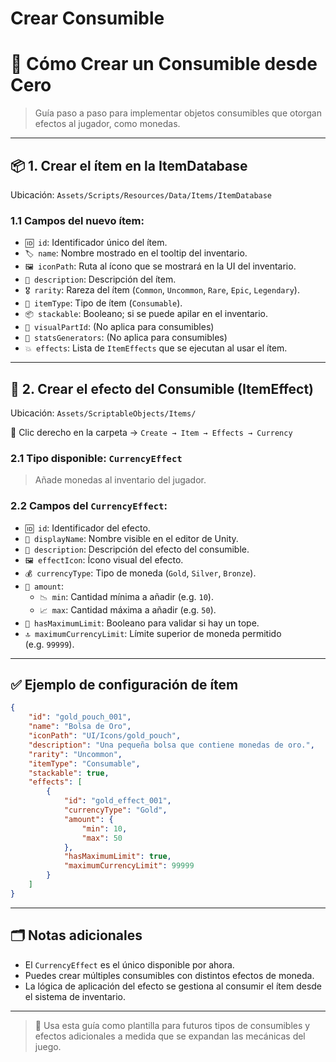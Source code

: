 # Crear Consumible

# 🧪 Cómo Crear un Consumible desde Cero

> Guía paso a paso para implementar objetos consumibles que otorgan efectos al jugador, como monedas.
> 

---

## 📦 1. Crear el ítem en la ItemDatabase

Ubicación: `Assets/Scripts/Resources/Data/Items/ItemDatabase`

### 1.1 Campos del nuevo ítem:

- `🆔 id`: Identificador único del ítem.
- `🏷️ name`: Nombre mostrado en el tooltip del inventario.
- `🖼️ iconPath`: Ruta al ícono que se mostrará en la UI del inventario.
- `🧾 description`: Descripción del ítem.
- `🎖️ rarity`: Rareza del ítem (`Common`, `Uncommon`, `Rare`, `Epic`, `Legendary`).
- `🎯 itemType`: Tipo de ítem (`Consumable`).
- `📦 stackable`: Booleano; si se puede apilar en el inventario.
- `🚫 visualPartId`: (No aplica para consumibles)
- `🚫 statsGenerators`: (No aplica para consumibles)
- `💥 effects`: Lista de `ItemEffects` que se ejecutan al usar el ítem.

---

## 🧬 2. Crear el efecto del Consumible (ItemEffect)

Ubicación: `Assets/ScriptableObjects/Items/`

📌 Clic derecho en la carpeta → `Create → Item → Effects → Currency`

### 2.1 Tipo disponible: `CurrencyEffect`

> Añade monedas al inventario del jugador.
> 

### 2.2 Campos del `CurrencyEffect`:

- `🆔 id`: Identificador del efecto.
- `📝 displayName`: Nombre visible en el editor de Unity.
- `🧾 description`: Descripción del efecto del consumible.
- `🖼️ effectIcon`: Ícono visual del efecto.
- `💰 currencyType`: Tipo de moneda (`Gold`, `Silver`, `Bronze`).
- `🔢 amount`:
    - `📉 min`: Cantidad mínima a añadir (e.g. `10`).
    - `📈 max`: Cantidad máxima a añadir (e.g. `50`).
- `🛑 hasMaximumLimit`: Booleano para validar si hay un tope.
- `🔝 maximumCurrencyLimit`: Límite superior de moneda permitido (e.g. `99999`).

---

## ✅ Ejemplo de configuración de ítem

```json
{
    "id": "gold_pouch_001",
    "name": "Bolsa de Oro",
    "iconPath": "UI/Icons/gold_pouch",
    "description": "Una pequeña bolsa que contiene monedas de oro.",
    "rarity": "Uncommon",
    "itemType": "Consumable",
    "stackable": true,
    "effects": [
        {
            "id": "gold_effect_001",
            "currencyType": "Gold",
            "amount": {
                "min": 10,
                "max": 50
            },
            "hasMaximumLimit": true,
            "maximumCurrencyLimit": 99999
        }
    ]
}
```

---

## 🗂️ Notas adicionales

- El `CurrencyEffect` es el único disponible por ahora.
- Puedes crear múltiples consumibles con distintos efectos de moneda.
- La lógica de aplicación del efecto se gestiona al consumir el ítem desde el sistema de inventario.

---

> 🧠 Usa esta guía como plantilla para futuros tipos de consumibles y efectos adicionales a medida que se expandan las mecánicas del juego.
>
